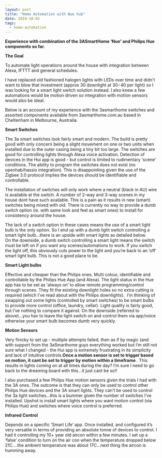 ```yaml
---
layout: post
title: "Home Automation with Nue hub"
date: 2019-10-02
tags: 
  - home-automation
---
```


**Experience with combination of the 3ASmartHome ‘Nue' and Philips Hue components so far.**

**The Goal**

To automate light operations around the house with integration between Alexa, IFTTT and general schedules.

I have replaced old fashioned halogen lights with LEDs over time and didn't want to blow that investment (approx 30 downlight at $30-$40 per light) so I was looking for a smart light switch solution instead. I also knew a few automations would be motion driven so integration with motion sensors would also be ideal.

Below is an account of my experience with the 3asmarthome switches and assorted components available from 3asmarthome.com.au based in Cheltenham in Melbourne, Australia.

  
**Smart Switches**

The 3a smart switches look fairly smart and modern. The build is pretty good with only concern being a slight movement on one or two units when installed due to the outer casing being a tiny bit too large. The switches are good for controlling lights through Alexa voice activation. Detection of devices in the Hui app is good - but control is limited to rudimentary ‘scene’ conditions. The ability to program the switches does not exist (no openhab/hassio integration). This is disappointing given the use of the Zigbee 3.0 protocol implies the devices should be identifiable and controllable.  

The installation of switches will only work where a neutral (black in AU) wire is available at the switch. A number of 2-way and 3-way scenes in my house dont have such available. This is a pain as it results in new (smart) switches being mixed with old. There is currently no way to provide a dumb switch option (ie. with same look and feel as smart ones) to install for consistency around the house.  

The lack of a switch option in these cases means the use of a smart light bulb is the only option. So I end up with a dumb light switch controlling a smart light bulb...there is an upside with smart lights as detailed below.  
On the downside, a dumb switch controlling a smart light means the switch must be left on if you want any scenes/automations to work. If you switch the light off, this obviously cuts power to the light and you’re back to an ‘off’ smart light bulb. This is not a good place to be.  

**Smart Light bulbs**

Effective and cheaper than the Philips ones. Multi colour, identifiable and controllable by the Philips Hue App (and Alexa). The light status in the Hue app has to be set as ‘always on’ to allow remote programming/control through scenes. They fit the existing downlight holes so no extra cutting is required (which I’ve read about with the Philips downlights).  I’m thinking of swapping out some lights (controlled by smart switches) to be smart bulbs to provide more control (office, laundry, cellar). Light quality is fairly good, but I’ve nothing to compare it against. On the downside (referred to above)...you hav to leave the light switch on and control them via app/voice otherwise your smart bulb becomes dumb very quickly.

  
**Motion Sensors**

Very finicky to set up - multiple attempts failed, then as if by magic (and with support from the 3aSmarthome guys everything worked but I’m still not sure what I changed - the Hui app is extremely frustrating in its simplicity and lack of intuitive controls.**Once a motion sensor is set to trigger based on motion, it cant be set to trigger by motion within a timeframe <TODO>**. This results in lights coming on at all times during the day? I’m sure I need to go back to the dreaming board with this...it just cant be so!!  

I also purchased a few Philips Hue motion sensors given the trials I had with the 3A ones. The outcome is that they can only be used to control other Philips Hue devices and the 3A smart lights. They can’t be used to control the 3a light switches...this is a bummer given the number of switches I’ve installed. Upshot is install smart lights where you want motion control (via Philips Hue) and switches where voice control is preferred.  

**Infrared Control**

Depends on a specific ‘Smart Life’ app. Once installed, and configured it’s very versatile in terms of providing an absolute tonne of devices to control. I had it controlling my 10+ year old aircon within a few minutes. I set up a ‘false’ condition to turn on the air con when the temperature dropped below 21C....the ambient temperature was about 17C...next thing the aircon is humming away.
